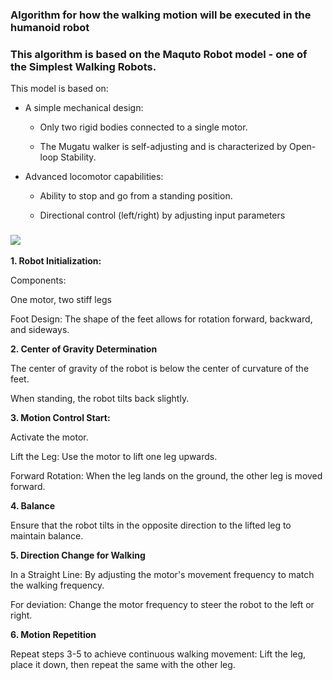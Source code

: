 
### Algorithm for how the walking motion will be executed in the humanoid robot
### This algorithm is based on the Maquto Robot model - one of the Simplest Walking Robots.


This model is based on:

- A simple mechanical design:

   - Only two rigid bodies connected to a single motor.

   - The Mugatu walker is self-adjusting and is characterized by Open-loop Stability.

- Advanced locomotor capabilities:

   - Ability to stop and go from a standing position.

   - Directional control (left/right) by adjusting input parameters

### <img src="https://github.com/user-attachments/assets/9905b5d7-d30d-462c-9d00-8ab634ff71ca">


**1. Robot Initialization:**

Components:

 One motor, two stiff legs
 
 Foot Design: The shape of the feet allows for rotation forward, backward, and sideways.


**2. Center of Gravity Determination**

 The center of gravity of the robot is below the center of curvature of the feet.
 
 When standing, the robot tilts back slightly.


**3. Motion Control Start:**

 Activate the motor. 
 
 Lift the Leg: Use the motor to lift one leg upwards. 
 
 Forward Rotation: When the leg lands on the ground, the other leg is moved forward.


**4. Balance** 

 Ensure that the robot tilts in the opposite direction to the lifted leg to maintain balance.


**5. Direction Change for Walking**

 In a Straight Line: By adjusting the motor's movement frequency to match the walking frequency.
 
 For deviation: Change the motor frequency to steer the robot to the left or right.


 **6. Motion Repetition** 
 
 Repeat steps 3-5 to achieve continuous walking movement: Lift the leg, place it down, then repeat the same with the other leg.
